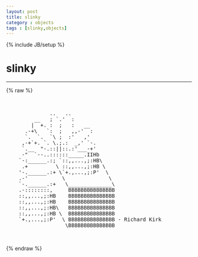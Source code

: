 ```yaml
---
layout: post
title: slinky
category : objects
tags : [slinky,objects]
---
```

{% include JB/setup %}
# slinky
---
{% raw %}
<pre>


              ..   ..
         __   ; `.&#039;  :
        |  +. :  ;   :   __
      .-+\   `:  ;   ,,-&#039;  :
      `.  `.  `\ ;  :&#039;   ,&#039;
     ,-+`+. `. \.;.:  _,&#039; `-.
     `.__  &quot;-.::||::.:&#039;___-+&#039;
     -&quot;  `--..::::::_____.IIHb
    `-:______.:; `::,,...,;:HB\
     .+         \ ::,,...,;:HB \
    &#039;-.______.:+ \`+.,...,;:P&#039;  \
    .-&#039;           \              \
    `-.______.:+   \______________\
    .-::::::::,     BBBBBBBBBBBBBBB
    ::,,...,;:HB    BBBBBBBBBBBBBBB
    ::,,...,;:HB    BBBBBBBBBBBBBBB
    ::,,...,;:HB\   BBBBBBBBBBBBBBB
    ::,,...,;:HB \  BBBBBBBBBBBBBBB
    `+.,...,;:P&#039;  \ BBBBBBBBBBBBBBB - Richard Kirk
                   \BBBBBBBBBBBBBBB

 </pre>
{% endraw %}
